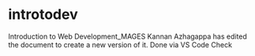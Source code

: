 # introtodev
Introduction to Web Development_MAGES
Kannan Azhagappa has edited the document to create a new version of it.
Done via VS Code
Check